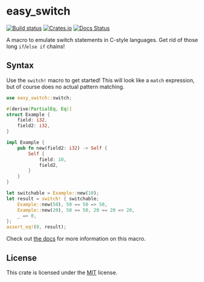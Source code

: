# easy_switch

[![Build status](https://github.com/dzfrias/easy_switch/actions/workflows/ci.yml/badge.svg)](https://github.com/dzfrias/easy_switch/actions)
[![Crates.io](https://img.shields.io/crates/v/easy_switch.svg)](https://crates.io/crates/easy_switch)
[![Docs Status](https://docs.rs/easy_switch/badge.svg)](https://docs.rs/easy_switch/)

A macro to emulate switch statements in C-style languages. Get rid of those long
`if`/`else if` chains!

## Syntax

Use the `switch!` macro to get started! This will look like a `match` expression,
but of course does no actual pattern matching.

```rust
use easy_switch::switch;

#[derive(PartialEq, Eq)]
struct Example {
    field: i32,
    field2: i32,
}

impl Example {
    pub fn new(field2: i32) -> Self {
        Self {
            field: 10,
            field2,
        }
    }
}

let switchable = Example::new(10);
let result = switch! { switchable;
    Example::new(50), 50 == 50 => 50,
    Example::new(20), 50 == 50, 20 == 20 => 20,
    _ => 0,
};
assert_eq!(0, result);
```

Check out [the docs](https://docs.rs/easy_switch) for more information on this
macro.

## License

This crate is licensed under the
[MIT](https://github.com/dzfrias/easy_switch/LICENSE) license.

